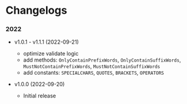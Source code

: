 # Changelogs

### 2022

- v1.0.1 - v1.1.1 (2022-09-21)
  - optimize validate logic
  - add methods: `OnlyContainPrefixWords`, `OnlyContainSuffixWords`, `MustNotContainPrefixWords`, `MustNotContainSuffixWords`
  - add constants: `SPECIALCHARS`, `QUOTES`, `BRACKETS`, `OPERATORS`

- v1.0.0 (2022-09-20)
    - Initial release
